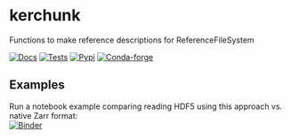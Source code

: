 # kerchunk

Functions to make reference descriptions for ReferenceFileSystem

[![Docs](https://github.com/fsspec/kerchunk/actions/workflows/default.yml/badge.svg)](https://fsspec.github.io/kerchunk/)
[![Tests](https://github.com/fsspec/kerchunk/actions/workflows/tests.yml/badge.svg)](https://github.com/fsspec/kerchunk/actions/workflows/tests.yml)
[![Pypi](https://img.shields.io/pypi/v/kerchunk.svg)](https://pypi.python.org/pypi/kerchunk/)
[![Conda-forge](https://img.shields.io/conda/vn/conda-forge/kerchunk.svg)](https://anaconda.org/conda-forge/kerchunk)

## Examples

Run a notebook example comparing reading HDF5 using this approach vs. native Zarr format: <br> 
[![Binder](https://aws-uswest2-binder.pangeo.io/badge_logo.svg)](https://aws-uswest2-binder.pangeo.io/v2/gh/fsspec/kerchunk/main?urlpath=lab%2Ftree%2Fexamples%2Fike_fsspec.ipynb)

